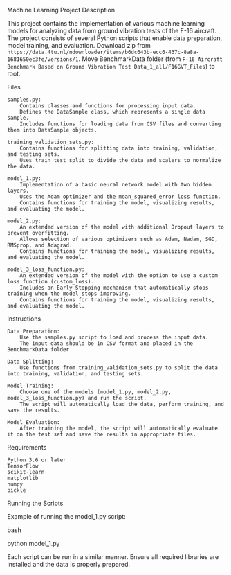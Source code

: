 Machine Learning Project
Description

This project contains the implementation of various machine learning models for analyzing data from ground vibration tests of the F-16 aircraft. The project consists of several Python scripts that enable data preparation, model training, and evaluation. Download zip from `https://data.4tu.nl/ndownloader/items/b6dc643b-ecc6-437c-8a8a-1681650ec3fe/versions/1`. Move BenchmarkData folder (from `F-16 Aircraft Benchmark Based on Ground Vibration Test Data_1_all/F16GVT_Files`) to root.

Files

    samples.py:
        Contains classes and functions for processing input data.
        Defines the DataSample class, which represents a single data sample.
        Includes functions for loading data from CSV files and converting them into DataSample objects.

    training_validation_sets.py:
        Contains functions for splitting data into training, validation, and testing sets.
        Uses train_test_split to divide the data and scalers to normalize the data.

    model_1.py:
        Implementation of a basic neural network model with two hidden layers.
        Uses the Adam optimizer and the mean_squared_error loss function.
        Contains functions for training the model, visualizing results, and evaluating the model.

    model_2.py:
        An extended version of the model with additional Dropout layers to prevent overfitting.
        Allows selection of various optimizers such as Adam, Nadam, SGD, RMSprop, and Adagrad.
        Contains functions for training the model, visualizing results, and evaluating the model.

    model_3_loss_function.py:
        An extended version of the model with the option to use a custom loss function (custom_loss).
        Includes an Early Stopping mechanism that automatically stops training when the model stops improving.
        Contains functions for training the model, visualizing results, and evaluating the model.

Instructions

    Data Preparation:
        Use the samples.py script to load and process the input data.
        The input data should be in CSV format and placed in the BenchmarkData folder.

    Data Splitting:
        Use functions from training_validation_sets.py to split the data into training, validation, and testing sets.

    Model Training:
        Choose one of the models (model_1.py, model_2.py, model_3_loss_function.py) and run the script.
        The script will automatically load the data, perform training, and save the results.

    Model Evaluation:
        After training the model, the script will automatically evaluate it on the test set and save the results in appropriate files.

Requirements

    Python 3.6 or later
    TensorFlow
    scikit-learn
    matplotlib
    numpy
    pickle

Running the Scripts

Example of running the model_1.py script:

bash

python model_1.py

Each script can be run in a similar manner. Ensure all required libraries are installed and the data is properly prepared.